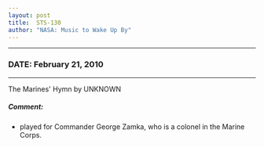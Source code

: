 ```yaml
---
layout: post
title:  STS-130
author: "NASA: Music to Wake Up By"
---
```


----
### DATE: February 21, 2010
----
The Marines' Hymn by UNKNOWN

##### Comment:
* played for Commander George Zamka, who is a colonel in the Marine Corps.
